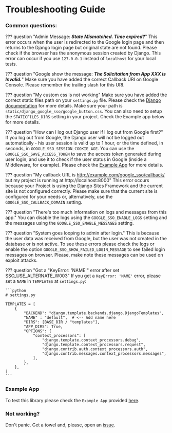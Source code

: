 # Troubleshooting Guide

### Common questions:

??? question "Admin Message: _**State Mismatched. Time expired?**_"
    This error occurs when the user is redirected to the Google login page and then returns to the Django login page but
    original state are not found. Please check if the browser has the anonymous session created by Django. This error
    can occur if you use `127.0.0.1` instead of `localhost` for your local tests.

??? question "Google show the message: _**The Solicitation from App XXX is Invalid.**_"
    Make sure you have added the correct Callback URI on Google Console. Please remember the trailing slash for this URI.

??? question "My custom css is not working"
    Make sure you have added the correct static files path on your `settings.py` file. Please check the
    [Django documentation](https://docs.djangoproject.com/en/4.2/howto/static-files/) for more details. Make sure your
    path is `static/django_google_sso/google_button.css`. You can also need to setup the `STATICFILES_DIRS` setting in
    your project. Check the Example app below for more details.

??? question "How can I log out Django user if I log out from Google first?"
    If you log out from Google, the Django user will not be logged out automatically - his user session is valid up to
    1 hour, or the time defined, in seconds, in `GOOGLE_SSO_SESSION_COOKIE_AGE`. You can use the `GOOGLE_SSO_SAVE_ACCESS_TOKEN`
    to save the access token generated during user login, and use it to check if the user status in Google (inside a
    Middleware, for example). Please check the [Example App](https://github.com/megalus/django-google-sso/tree/main/example_google_app)
    for more details.

??? question "My callback URL is http://example.com/google_sso/callback/ but my project is running at http://localhost:8000"
    This error occurs because your Project is using the Django Sites Framework and the current site is not configured correctly.
    Please make sure that the current site is configured for your needs or, alternatively, use the `GOOGLE_SSO_CALLBACK_DOMAIN` setting.

??? question "There's too much information on logs and messages from this app."
    You can disable the logs using the `GOOGLE_SSO_ENABLE_LOGS` setting and the messages using the `GOOGLE_SSO_ENABLE_MESSAGES` setting.

??? question "System goes looping to admin after login."
    This is because the user data was received from Google, but the user was not created in the database or is not active.
    To see these errors please check the logs or enable the option `GOOGLE_SSO_SHOW_FAILED_LOGIN_MESSAGE` to see failed
    login messages on browser. Please, make note these messages can be used on exploit attacks.

??? question "Got a "KeyError: 'NAME'" error after set SSO_USE_ALTERNATE_W003"
    If you get a `KeyError: 'NAME'` error, please set a `NAME` in `TEMPLATES` at `settings.py`:

    ```python
    # settings.py

    TEMPLATES = [
        {
            "BACKEND": "django.template.backends.django.DjangoTemplates",
            "NAME" : "default",  # <-- Add name here
            "DIRS": [BASE_DIR / "templates"],
            "APP_DIRS": True,
            "OPTIONS": {
                "context_processors": [
                    "django.template.context_processors.debug",
                    "django.template.context_processors.request",
                    "django.contrib.auth.context_processors.auth",
                    "django.contrib.messages.context_processors.messages",
                ],
            },
        },
    ]
    ```

### Example App

To test this library please check the `Example App` provided [here](https://github.com/megalus/django-google-sso/tree/main/example_google_app).

### Not working?

Don't panic. Get a towel and, please, open an [issue](https://github.com/megalus/django-google-sso/issues).
